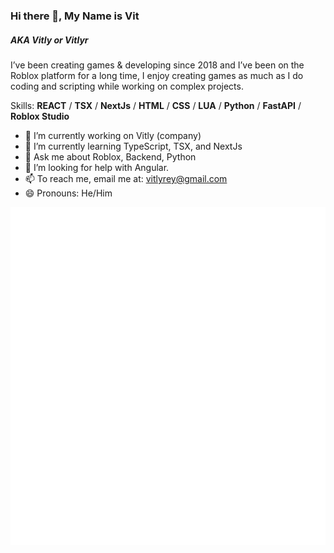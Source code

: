 <!--
**Vitlyr/Vitlyr** is a ✨ _special_ ✨ repository because its `README.md` (this file) appears on your GitHub profile.

Here are some ideas to get you started:

- 🔭 I’m currently working on ...
- 🌱 I’m currently learning ...
- 👯 I’m looking to collaborate on ...
- 🤔 I’m looking for help with ...
- 💬 Ask me about ...
- 📫 How to reach me: ...
- 😄 Pronouns: ...
- ⚡ Fun fact: ...
-->

### Hi there 👋, My Name is Vit 
##### AKA Vitly or Vitlyr

I’ve been creating games & developing since 2018 and I’ve been on the Roblox platform for a long time, I enjoy creating games as much as I do coding and scripting while working on  complex projects.

Skills: **REACT** / **TSX**  / **NextJs** / **HTML** / **CSS** / **LUA** / **Python** / **FastAPI** / **Roblox Studio**

- 🔭 I’m currently working on Vitly (company)
- 🌱 I’m currently learning TypeScript, TSX, and NextJs
- 💬 Ask me about Roblox, Backend, Python
- 🤔 I’m looking for help with Angular.
- 📫 To reach me, email me at: vitlyrey@gmail.com 
- 😄 Pronouns: He/Him 


<img src="github-metrics.svg" alt="Metrics">
